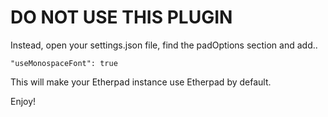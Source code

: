 # DO NOT USE THIS PLUGIN

Instead, open your settings.json file, find the padOptions section and add..

``"useMonospaceFont": true``

This will make your Etherpad instance use Etherpad by default.

Enjoy!
